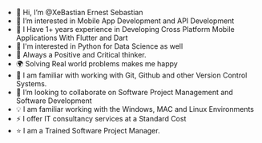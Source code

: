 - 👋 Hi, I’m @XeBastian Ernest Sebastian
- 👀 I’m interested in Mobile App Development and API Development
- 🌱 I Have 1+ years experience in Developing Cross Platform Mobile Applications With Flutter and Dart
- 🐍 I'm interested in Python for Data Science as well
- 🙂 Always a Positive and Critical thinker. 
- 🌍 Solving Real world problems makes me happy
- 🧩 I am familiar with working with Git, Github and other Version Control Systems.
- 💞️ I’m looking to collaborate on Software Project Management and Software Development
- 💡 I am familiar working with the Windows, MAC and Linux Environments
- ⚡ I offer IT consultancy services at a Standard Cost
- ⭐ I am a Trained Software Project Manager.

<!---
XeBastian/XeBastian is a ✨ special ✨ repository because its `README.md` (this file) appears on your GitHub profile.
You can click the Preview link to take a look at your changes.
--->
